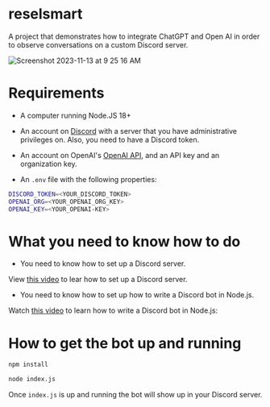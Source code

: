 # reselsmart
A project that demonstrates how to integrate ChatGPT and Open AI in order to observe conversations on a custom Discord server.

![Screenshot 2023-11-13 at 9 25 16 AM](https://github.com/reselbob/reselsmart/assets/1110569/1870c96a-a82f-4c66-a8a4-ed693e8c8358)


# Requirements

- A computer running Node.JS 18+

- An account on [Discord](https://discord.com/) with a server that you have administrative privileges on. Also, you need to have a Discord token.

- An account on OpenAI's [OpenAI API](https://beta.openai.com/), and an API key and an organization key.

- An `.env` file with the following properties:

```bash
DISCORD_TOKEN=<YOUR_DISCORD_TOKEN>
OPENAI_ORG=<YOUR_OPENAI_ORG_KEY>
OPENAI_KEY=<YOUR_OPENAI-KEY>
```

# What you need to know how to do

- You need to know how to set up a Discord server.

View [this video](https://youtu.be/5tijQ-PjQw8) to lear how to set up a Discord server.
- You need to know how to set up how to write a Discord bot in Node.js.

Watch [this video](https://youtu.be/EUlnKW6Yy94) to learn how to write a Discord bot in Node.js:



# How to get the bot up and running

```bash
npm install
```

```bash 
node index.js
```

Once `index.js` is up and running the bot will show up in your Discord server.

